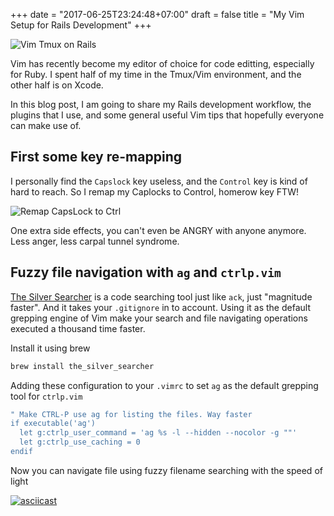 +++
date = "2017-06-25T23:24:48+07:00"
draft = false
title = "My Vim Setup for Rails Development"
+++

![Vim Tmux on Rails](/images/vim_tmux_on_rails.png)

Vim has recently become my editor of choice for code editting, especially for Ruby. I spent half of my time in the Tmux/Vim environment, and the other half is on Xcode. 

In this blog post, I am going to share my Rails development workflow, the plugins that I use, and some general useful Vim tips that 
hopefully everyone can make use of.

## First some key re-mapping

I personally find the `Capslock` key useless, and the `Control` key is kind of hard to reach. So I remap my Caplocks to Control, homerow key FTW!

![Remap CapsLock to Ctrl](images/caplocks_to_control_key_remapping.png)

One extra side effects, you can't even be ANGRY with anyone anymore. Less anger, less carpal tunnel syndrome.

## Fuzzy file navigation with `ag` and `ctrlp.vim`

[The Silver Searcher](https://github.com/ggreer/the_silver_searcher) is a code searching tool just like `ack`, just "magnitude faster". And it takes your `.gitignore` in to account. Using it as the default grepping engine of Vim make your search and file navigating operations executed a thousand time faster.

Install it using brew

```bash
brew install the_silver_searcher
```

Adding these configuration to your `.vimrc` to set `ag` as the default grepping tool for `ctrlp.vim`

```bash
" Make CTRL-P use ag for listing the files. Way faster
if executable('ag')
  let g:ctrlp_user_command = 'ag %s -l --hidden --nocolor -g ""'
  let g:ctrlp_use_caching = 0
endif
```

Now you can navigate file using fuzzy filename searching with the speed of light

[![asciicast](https://asciinema.org/a/ZWQtjarToJmhrIkWBHCh1XS48.png)](https://asciinema.org/a/ZWQtjarToJmhrIkWBHCh1XS48)